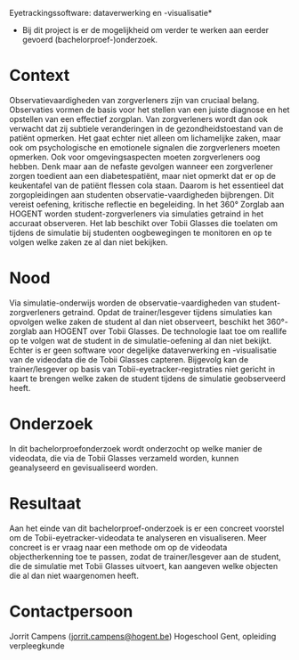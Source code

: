 Eyetrackingssoftware: dataverwerking en -visualisatie*

* Bij dit project is er de mogelijkheid om verder te werken aan eerder gevoerd (bachelorproef-)onderzoek.

# Context

Observatievaardigheden van zorgverleners zijn van cruciaal belang. Observaties vormen de basis voor het stellen van een juiste diagnose en het opstellen van een effectief zorgplan. Van zorgverleners wordt dan ook verwacht dat zij subtiele veranderingen in de gezondheidstoestand van de patiënt opmerken. Het gaat echter niet alleen om lichamelijke zaken, maar ook om psychologische en emotionele signalen die zorgverleners moeten opmerken. Ook voor omgevingsaspecten moeten zorgverleners oog hebben. Denk maar aan de nefaste gevolgen wanneer een zorgverlener zorgen toedient aan een diabetespatiënt, maar niet opmerkt dat er op de keukentafel van de patiënt flessen cola staan. 
Daarom is het essentieel dat zorgopleidingen aan studenten observatie-vaardigheden bijbrengen. Dit vereist oefening, kritische reflectie en begeleiding. In het 360° Zorglab aan HOGENT worden student-zorgverleners via simulaties getraind in het accuraat observeren. Het lab beschikt over Tobii Glasses die toelaten om tijdens de simulatie bij studenten oogbewegingen te monitoren en op te volgen welke zaken ze al dan niet bekijken.

# Nood

Via simulatie-onderwijs worden de observatie-vaardigheden van student-zorgverleners getraind. Opdat de trainer/lesgever tijdens simulaties kan opvolgen welke zaken de student al dan niet observeert, beschikt het 360°-zorglab aan HOGENT over Tobii Glasses. De technologie laat toe om reallife op te volgen wat de student in de simulatie-oefening al dan niet bekijkt. Echter is er geen software voor degelijke dataverwerking en -visualisatie van de videodata die de Tobii Glasses capteren. Bijgevolg kan de trainer/lesgever op basis van Tobii-eyetracker-registraties niet gericht in kaart te brengen welke zaken de student tijdens de simulatie geobserveerd heeft.

# Onderzoek

In dit bachelorproefonderzoek wordt onderzocht op welke manier de videodata, die via de Tobii Glasses verzameld worden, kunnen geanalyseerd en gevisualiseerd worden.

# Resultaat

Aan het einde van dit bachelorproef-onderzoek is er een concreet voorstel om de Tobii-eyetracker-videodata te analyseren en visualiseren. Meer concreet is er vraag naar een methode om op de videodata objectherkenning toe te passen, zodat de trainer/lesgever aan de student, die de simulatie met Tobii Glasses uitvoert, kan aangeven welke objecten die al dan niet waargenomen heeft.

# Contactpersoon

Jorrit Campens (jorrit.campens@hogent.be)
Hogeschool Gent, opleiding verpleegkunde
